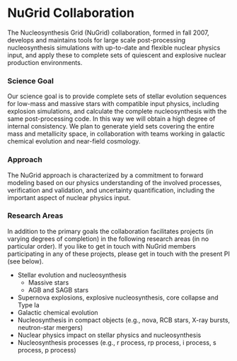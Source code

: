 # NuGrid Collaboration

The Nucleosynthesis Grid (NuGrid) collaboration, formed in fall 2007, develops
and maintains tools for large scale post-processing nucleosynthesis simulations
with up-to-date and flexible nuclear physics input, and apply these to complete
sets of quiescent and explosive nuclear production environments.

### Science Goal
Our science goal is to provide complete sets of stellar evolution sequences for
low-mass and massive stars with compatible input physics, including explosion
simulations, and calculate the complete nucleosynthesis with the same
post-processing code. In this way we will obtain a high degree of internal
consistency. We plan to generate yield sets covering the entire mass and
metallicity space, in collaboration with teams working in galactic chemical
evolution and near-field cosmology.

### Approach
The NuGrid approach is characterized by a commitment to forward modeling based
on our physics understanding of the involved processes, verification and
validation, and uncertainty quantification, including the important aspect of
nuclear physics input.

### Research Areas
In addition to the primary goals the collaboration facilitates projects (in
varying degrees of completion) in the following research areas (in no
particular order). If you like to get in touch with NuGrid members
participating in any of these projects, please get in touch with the present PI
(see below).

* Stellar evolution and nucleosynthesis
    * Massive stars
    * AGB and SAGB stars
* Supernova explosions, explosive nucleosynthesis, core collapse and Type Ia
* Galactic chemical evolution
* Nucleosynthesis in compact objects (e.g., nova, RCB stars, X-ray bursts,
neutron-star mergers)
* Nuclear physics impact on stellar physics and nucleosynthesis
* Nucleosynthesis processes (e.g., r process, rp process, i process, s
process, p process)

